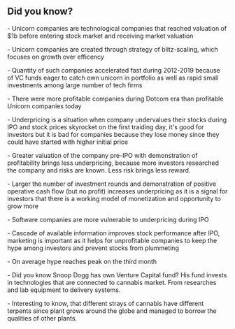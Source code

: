 ## Did you know?
<p>- Unicorn companies are technological companies that reached valuation of $1b before entering stock market and receiving market valuation <p>
<p>- Unicorn companies are created through strategy of blitz-scaling, which focuses on growth over efficency<p>
<p>- Quantity of such companies accelerated fast during 2012-2019 because of VC funds eager to catch own unicorn in portfolio as well as rapid small investments among large number of tech firms<p>
<p>- There were more profitable companies during Dotcom era than profitable Unicorn companies today<p>
<p>- Underpricing is a situation when company undervalues their stocks during IPO and stock prices skyrocket on the first traiding day, it's good for investors but it is bad for companies because they lose money since they could have started with higher initial price<p>
<p>- Greater valuation of the company pre-IPO with demonstration of profitability brings less underpricing, because more investors researched the company and risks are known. Less risk brings less reward. <p>
<p>- Larger the number of investment rounds and demonstration of positive operative cash flow (but no profit) increases underpricing as it is a signal for investors that there is a working model of monetization and opportunity to grow more<p>
<p>- Software companies are more vulnerable to underpricing during IPO<p>
<p>- Cascade of available information improves stock performance after IPO, marketing is important as it helps for unprofitable companies to keep the hype among investors and prevent stocks from plummeting<p>
<p>- On average hype reaches peak on the third month
<p>- Did you know Snoop Dogg has own Venture Capital fund? His fund invests in technologies that are connected to cannabis market. From researches and lab equipment to delivery systems.<p>
<p>- Interesting to know, that different strays of cannabis have different terpents since plant grows around the globe and managed to borrow the qualities of other plants. <p>
